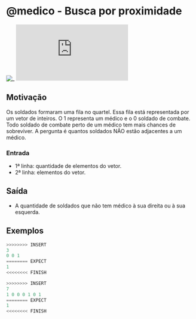 # @medico - Busca por proximidade

![_](https://raw.githubusercontent.com/qxcodefup/arcade/master/base/medico/cover.jpg)
![_](https://raw.githubusercontent.com/qxcodefup/arcade/master/base/medico/solver.cpp)

## Motivação

Os soldados formaram uma fila no quartel. Essa fila está representada por um vetor de inteiros. O 1 representa um médico e o 0 soldado de combate. Todo soldado de combate perto de um médico tem mais chances de sobreviver. A pergunta é quantos soldados NÃO estão adjacentes a um médico.  

### Entrada

* 1ª linha:  quantidade de elementos do vetor.
* 2ª linha:  elementos do vetor.

## Saída

* A quantidade de soldados que não tem médico à sua direita ou à sua esquerda.

## Exemplos

``` py
>>>>>>>> INSERT
3
0 0 1
======== EXPECT
1
<<<<<<<< FINISH
```

```py
>>>>>>>> INSERT
7
1 0 0 0 1 0 1
======== EXPECT
1
<<<<<<<< FINISH
```
